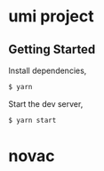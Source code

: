 # umi project

## Getting Started

Install dependencies,

```bash
$ yarn
```

Start the dev server,

```bash
$ yarn start
```
# novac
